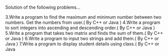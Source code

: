 Solution of the following problems...

3.Write a program to find the maximum and minimum number between two numbers. Get the
numbers from user.( By C++ or Java )
4.Write a program to sort integers into ascending and descending order.( By C++ or Java )
5.Write a program that takes two matrix and finds the sum of them.( By C++ or Java )
6.Write a program to input two strings and add them.( By C++ or Java )
7.Write a program to display student details using class.( By C++ or Java 
